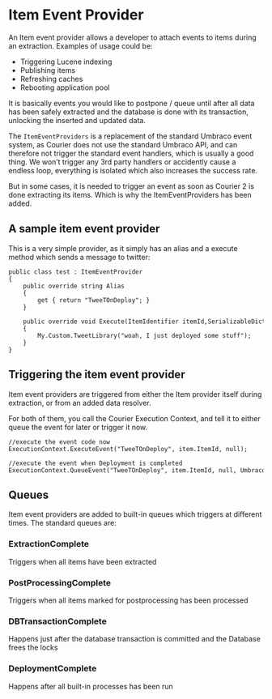 # Item Event Provider

An Item event provider allows a developer to attach events to items during an extraction.  Examples of usage could be:

* Triggering Lucene indexing
* Publishing items
* Refreshing caches
* Rebooting application pool

It is basically events you would like to postpone / queue until after all data has been safely extracted and the database is done with its transaction, unlocking the inserted and updated data. 

The `ItemEventProviders` is a replacement of the standard Umbraco event system, as Courier does not use the standard Umbraco API, and can therefore not trigger the standard event handlers, which is usually a good thing. We won’t trigger any 3rd party handlers or accidently cause a endless loop, everything is isolated which also increases the success rate.

But in some cases, it is needed to trigger an event as soon as Courier 2 is done extracting its items. Which is why the ItemEventProviders has been added.

## A sample item event provider
This is a very simple provider, as it simply has an alias and a execute method which sends a message to twitter:

	public class test : ItemEventProvider
	{
	    public override string Alias
	    {
	        get { return "TweeTOnDeploy"; }
	    }
	
	    public override void Execute(ItemIdentifier itemId,SerializableDictionary<string, string> Parameters)
	    {
	        My.Custom.TweetLibrary("woah, I just deployed some stuff");
	    }
	}
	
## Triggering the item event provider
Item event providers are triggered from either the Item provider itself during extraction, or from an added data resolver.  

For both of them, you call the Courier Execution Context, and tell it to either queue the event for later or trigger it now.

	//execute the event code now
	ExecutionContext.ExecuteEvent("TweeTOnDeploy", item.ItemId, null);
	 
	//execute the event when Deployment is completed
	ExecutionContext.QueueEvent("TweeTOnDeploy", item.ItemId, null, Umbraco.Courier.Core.Enums.EventManagerSystemQueues.DeploymentComplete);
	
	
## Queues
Item event providers are added to built-in queues which triggers at different times. The standard queues are:

### ExtractionComplete
Triggers when all items have been extracted
### PostProcessingComplete
Triggers when all items marked for postprocessing has been processed
### DBTransactionComplete
Happens just after the database transaction is committed and the Database frees the locks
### DeploymentComplete
Happens after all built-in processes has been run